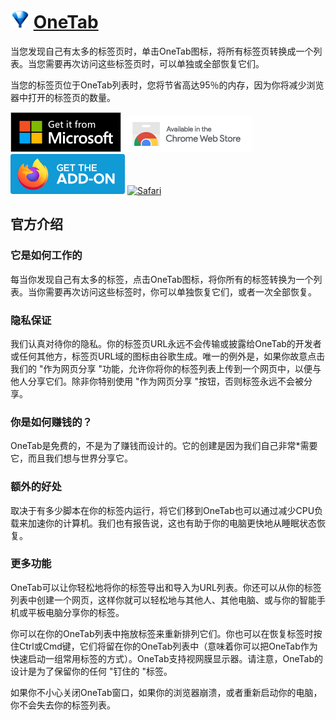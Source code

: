 # <img  src="../../Photo/Brands/OneTab.png" height="30" width="30"> [OneTab](https://www.one-tab.com/)

当您发现自己有太多的标签页时，单击OneTab图标，将所有标签页转换成一个列表。当您需要再次访问这些标签页时，可以单独或全部恢复它们。

当您的标签页位于OneTab列表时，您将节省高达95％的内存，因为你将减少浏览器中打开的标签页的数量。

[![Edge 外接程序](../../Photo/Badge/edge.png)](https://microsoftedge.microsoft.com/addons/detail/onetab/hoimpamkkoehapgenciaoajfkfkpgfop)
[![Chrome 网上应用店](../../Photo/Badge/chrome.png)](https://chrome.google.com/webstore/detail/onetab/chphlpgkkbolifaimnlloiipkdnihall)
[![Firefox 附加组件](../../Photo/Badge/firefox.png)](https://addons.mozilla.org/firefox/addon/onetab/)
[![Safari](https://img.shields.io/badge/-Safari-10a8d9?style=plastic&logo=safari&logoColor=fff)](https://apps.apple.com/gb/app/onetab/id1540160809)

## 官方介绍

### 它是如何工作的

每当你发现自己有太多的标签，点击OneTab图标，将你所有的标签转换为一个列表。当你需要再次访问这些标签时，你可以单独恢复它们，或者一次全部恢复。

### 隐私保证

我们认真对待你的隐私。你的标签页URL永远不会传输或披露给OneTab的开发者或任何其他方，标签页URL域的图标由谷歌生成。唯一的例外是，如果你故意点击我们的 "作为网页分享 "功能，允许你将你的标签列表上传到一个网页中，以便与他人分享它们。除非你特别使用 "作为网页分享 "按钮，否则标签永远不会被分享。

### 你是如何赚钱的？

OneTab是免费的，不是为了赚钱而设计的。它的创建是因为我们自己非常*需要它，而且我们想与世界分享它。

### 额外的好处

取决于有多少脚本在你的标签内运行，将它们移到OneTab也可以通过减少CPU负载来加速你的计算机。我们也有报告说，这也有助于你的电脑更快地从睡眠状态恢复。

### 更多功能

OneTab可以让你轻松地将你的标签导出和导入为URL列表。你还可以从你的标签列表中创建一个网页，这样你就可以轻松地与其他人、其他电脑、或与你的智能手机或平板电脑分享你的标签。

你可以在你的OneTab列表中拖放标签来重新排列它们。你也可以在恢复标签时按住Ctrl或Cmd键，它们将留在你的OneTab列表中（意味着你可以把OneTab作为快速启动一组常用标签的方式）。OneTab支持视网膜显示器。请注意，OneTab的设计是为了保留你的任何 "钉住的 "标签。

如果你不小心关闭OneTab窗口，如果你的浏览器崩溃，或者重新启动你的电脑，你不会失去你的标签列表。
